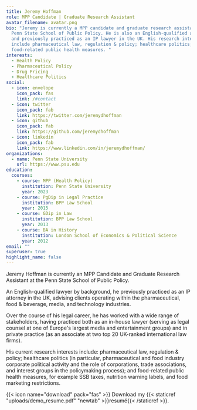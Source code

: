 ```yaml
---
title: Jeremy Hoffman
role: MPP Candidate | Graduate Research Assistant
avatar_filename: avatar.png
bio: "Jeremy is currently a MPP candidate and graduate research assistant at the
  Penn State School of Public Policy. He is also an English-qualified attorney,
  and previously practiced as an IP lawyer in the UK. His research interests
  include pharmaceutical law, regulation & policy; healthcare politics; and
  food-related public health measures. "
interests:
  - Health Policy
  - Pharmaceutical Policy
  - Drug Pricing
  - Healthcare Politics
social:
  - icon: envelope
    icon_pack: fas
    link: /#contact
  - icon: twitter
    icon_pack: fab
    link: https://twitter.com/jeremydhoffman
  - icon: github
    icon_pack: fab
    link: https://github.com/jeremydhoffman
  - icon: linkedin
    icon_pack: fab
    link: https://www.linkedin.com/in/jeremydhoffman/
organizations:
  - name: Penn State University
    url: https://www.psu.edu
education:
  courses:
    - course: MPP (Health Policy)
      institution: Penn State University
      year: 2023
    - course: PgDip in Legal Practice
      institution: BPP Law School
      year: 2015
    - course: GDip in Law
      institution: BPP Law School
      year: 2013
    - course: BA in History
      institution: London School of Economics & Political Science
      year: 2012
email: ""
superuser: true
highlight_name: false
---
```

Jeremy Hoffman is currently an MPP Candidate and Graduate Research Assistant at the Penn State School of Public Policy. 

An English-qualified lawyer by background, he previously practiced as an IP attorney in the UK, advising clients operating within the pharmaceutical, food & beverage, media, and technology industries.

Over the course of his legal career, he has worked with a wide range of stakeholders, having practiced both as an in-house lawyer (serving as legal counsel at one of Europe's largest media and entertainment groups) and in private practice (as an associate at two top 20 UK-ranked international law firms).

His current research interests include: pharmaceutical law, regulation & policy; healthcare politics (in particular, pharmaceutical and food industry corporate political activity and the role of corporations, trade associations, and interest groups in the policymaking process); and food-related public health measures, for example SSB taxes, nutrition warning labels, and food marketing restrictions.

{{< icon name="download" pack="fas" >}} Download my {{< staticref "uploads/demo_resume.pdf" "newtab" >}}resumé{{< /staticref >}}.